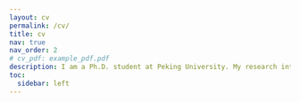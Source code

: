 ```yaml
---
layout: cv
permalink: /cv/
title: cv
nav: true
nav_order: 2
# cv_pdf: example_pdf.pdf
description: I am a Ph.D. student at Peking University. My research interests include trustworthy networks, data center networks, and machine learning systems.
toc:
  sidebar: left
---
```

